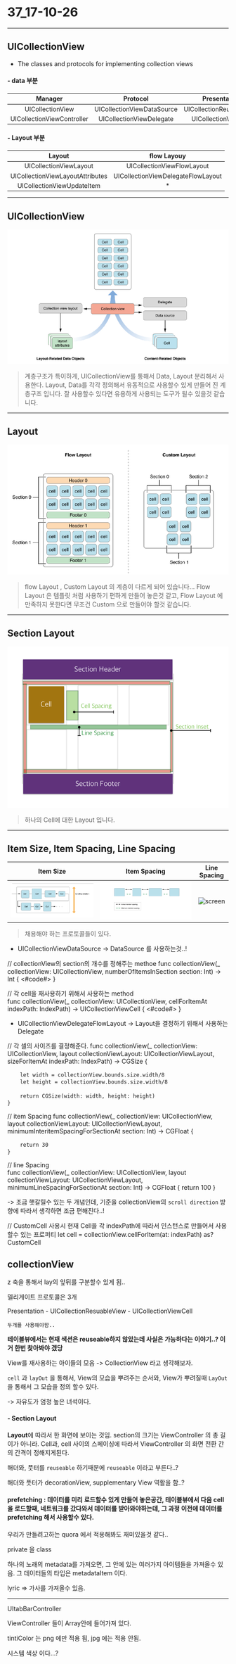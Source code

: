 # 37_17-10-26

---

## UICollectionView

- The classes and protocols for implementing collection views <br>

	
#### - data 부분

| Manager |Protocol |Presentation | 
| :-----: | :-----: | :-----:|
| UICollectionView |UICollectionViewDataSource |  UICollectionReusableView|
| UICollectionViewController |  UICollectionViewDelegate | UICollectionViewCell|

#### - Layout 부분

| Layout | flow Layouy |
| :-----: | :-----: | 
| UICollectionViewLayout| UICollectionViewFlowLayout| 
|UICollectionViewLayoutAttributes | UICollectionViewDelegateFlowLayout|
| UICollectionViewUpdateItem | * |

---

## UICollectionView

<p align="center">

![screen](/study/image/UICollectionView.jpg)

</p>

> 계층구조가 특이하게, UICollectionView를 통해서 Data, Layout 분리해서 사용한다. Layout, Data를 각각 정의해서 유동적으로 사용할수 있게 만들어 진 계층구조 입니다. 잘 사용할수 있다면 유용하게 사용되는 도구가 될수 있을것 같습니다.


---

## Layout 



![screen](/study/image/UICollectionView-1.jpg)



> flow Layout , Custom Layout 의 계층이 다르게 되어 있습니다... Flow Layout 은 템플릿 처럼 사용하기 편하게 만들어 놓은것 같고, Flow Layout 에 만족하지 못한다면 무조건 Custom 으로 만들어야 할것 같습니다.


---

## Section Layout 



![screen](/study/image/UICollectionView-2.jpg)



> 하나의 Cell에 대한 Layout 입니다.


---

## Item Size, Item Spacing, Line Spacing 

| Item Size | Item Spacing | Line Spacing |
| :-------: | :-------: | :-------: |
| ![screen](/study/image/UICollectionView-3.jpg) | ![screen](/study/image/UICollectionView-4.jpg) | ![screen](/study/image/UICollectionView.jpg-5) |
















> 채용해야 하는 프로토콜들이 있다.


- UICollectionViewDataSource
 	-> DataSource 를 사용하는것..!
 	
// collectionView의 section의 개수를 정해주는 methoe
func collectionView(_ collectionView: UICollectionView, numberOfItemsInSection section: Int) -> Int {
        <#code#>
    }
    
    
// 각 cell을 재사용하기 위해서 사용하는 method     
func collectionView(_ collectionView: UICollectionView, cellForItemAt indexPath: IndexPath) -> UICollectionViewCell {
        <#code#>
    }


- UICollectionViewDelegateFlowLayout 
	-> Layout을 결정하기 위해서 사용하는 Delegate 

// 각 셀의 사이즈를 결정해준다.
func collectionView(_ collectionView: UICollectionView, layout collectionViewLayout: UICollectionViewLayout, sizeForItemAt indexPath: IndexPath) -> CGSize {
        

        let width = collectionView.bounds.size.width/8
        let height = collectionView.bounds.size.width/8
        
        return CGSize(width: width, height: height)
    }
    
    
// item Spacing 
func collectionView(_ collectionView: UICollectionView, layout collectionViewLayout: UICollectionViewLayout, minimumInteritemSpacingForSectionAt section: Int) -> CGFloat {
        
        return 30
    }
// line Spacing    
func collectionView(_ collectionView: UICollectionView, layout collectionViewLayout: UICollectionViewLayout, minimumLineSpacingForSectionAt section: Int) -> CGFloat {
        return 100
    }

 -> 조금 햇갈릴수 있는 두 개념인데, 기준을 collectionView의 `scroll direction` 방향에 따라서 생각하면 조금 편해진다..! 
 
 

 





// CustomCell 사용시 현재 Cell을 각 indexPath에 따라서 인스턴스로 만들어서 사용할수 있는 프로퍼티
let cell = collectionView.cellForItem(at: indexPath) as? CustomCell




## collectionView

z 축을 통해서 lay의 앞뒤를 구분할수 있게 됨..

델리게이트 프로토콜은 3개 

Presentation 
	- UICollectionResuableView
	- UICollectionViewCell

	두개를 사용해야함..
	
**테이블뷰에서는 현재 색션은 reuseable하지 않았는데 사실은 가능하다는 이야기..? 이거 한번 찾아봐야 겠당**

View를 재사용하는 아이들의 모음 -> CollectionView 라고 생각해보자.

`cell` 과 `layOut` 을 통해서, View의 모습을 뿌려주는 순서와, View가 뿌려질때 `LayOut` 을 통해서 그 모습을 정의 할수 있다. 

 -> 자유도가 엄청 높은 녀석이다.
 
 
 #### - Section Layout 
 
 **Layout**에 따라서 한 화면에 보이는 것임. section의 크기는 ViewController 의 총 길이가 아니라. Cell과, cell 사이의 스페이싱에 따라서 ViewController 의 화면 전환 간의 간격이 정해지게된다. 
 
 해더와, 풋터를 `reuseable` 하기때문에 `reuseable` 이라고 부른다..? 
 
 해더와 풋터가 decorationView, supplementary View 역활을 함..?



#### prefetching : 데이터를 미리 로드할수 있게 만들어 놓은공간, 테이블뷰에서 다음 cell을 로드할때, 네트워크를 갔다와서 데이터를 받아와야하는데, 그 과정 이전에 데이터를 prefetching 해서 사용할수 있다. 

우리가 만들려고하는 quora 에서 적용해봐도 재미있을것 같다..


private 을 class 

하나의 노래의 metadata를 가져오면, 그 안에 있는 여러가지 아이템들을 가져올수 있음. 그 데이터들의 타입은 metadataItem 이다.


lyric => 가사를 가져올수 있음.


---

UItabBarController 

ViewController 들이 Array안에 들어가져 있다.

tintiColor 는 png 에만 적용 됨, jpg 에는 적용 안됨.

시스템 색상 이다...?